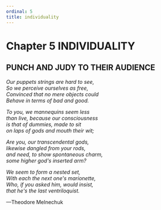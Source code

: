 ```yaml
---
ordinal: 5
title: individuality
---
```


# Chapter 5 INDIVIDUALITY

## PUNCH AND JUDY TO THEIR AUDIENCE

_Our puppets strings are hard to see,  
So we perceive ourselves as free,  
Convinced that no mere objects could  
Behave in terms of bad and good._
 
_To you, we mannequins seem less  
than live, because our consciousness    
is that of dummies, made to sit  
on laps of gods and mouth their wit;_

_Are you, our transcendental gods,  
likewise dangled from your rods,  
and need, to show spontaneous charm,  
some higher god's inserted arm?_

_We seem to form a nested set,  
With each the next one's marionette,  
Who, if you asked him, would insist,  
that he's the last ventriloquist._

&mdash;Theodore Melnechuk
